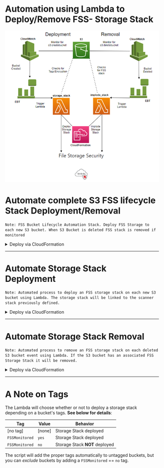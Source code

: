 # Automation using Lambda to Deploy/Remove FSS- Storage Stack 



![architecture](architecture.png)

# Automate complete S3 FSS lifecycle Stack Deployment/Removal
`Note: FSS Bucket Lifecycle Automation Stack. Deploy FSS Storage to each new S3 bucket. When S3 Bucket is deleted FSS stack is removed if monitored`
<details>
<summary>Deploy via CloudFormation</summary>

   * If not already present, [deploy a Scanner Stack](https://cloudone.trendmicro.com/docs/file-storage-security/stack-add/#AddScanner) in the Cloud One - File Storage Security account.
  * Obtain the Scanner Stack Name and SQS URL
      - Go to AWS Console > Services > CloudFormation
      - Click **Name of Scanner Stack**
         - Copy **Stack Name** 
      - Under **Outputs** tab
         - Copy **ScannerQueueURL**
   * Go to AWS Console > Services > CloudFormation
    - Click **Create New Stack**
      - Prerequisites: `template is ready`
      - Specify Template: `upload from file`
      - Select: **[automate_add_remove_fss_storage_stack.yaml](https://github.com/JustinDPerkins/FSS-Storage-Automation-Lambda/blob/main/cloudformation/automate_add_remove_fss_storage_stack.yaml)**
      - Click **Next**
      - StackName: `Enter name for stack`
      - C1WSAPI: [Cloud One Workload Security API Key](https://cloudone.trendmicro.com/docs/file-storage-security/api-create-stack/#Prerequisite)
      - SQSURL: `http://scanner-stack-sqs-queue-url.com`
      - StackName: `Enter name of Scanner Stack`
      - Click **Create Stack**
</details>    
<hr>

# Automate Storage Stack Deployment 
`Note: Automated process to deploy an FSS storage stack on each new S3 bucket using Lambda. The storage stack will be linked to the scanner stack previously defined.`
<details>
<summary>Deploy via CloudFormation</summary>

   * If not already present, [deploy a Scanner Stack](https://cloudone.trendmicro.com/docs/file-storage-security/stack-add/#AddScanner) in the Cloud One - File Storage Security account.
  * Obtain the Scanner Stack Name and SQS URL
      - Go to AWS Console > Services > CloudFormation
      - Click **Name of Scanner Stack**
         - Copy **Stack Name** 
      - Under **Outputs** tab
         - Copy **ScannerQueueURL**
   * Go to AWS Console > Services > CloudFormation
    - Click **Create New Stack**
      - Prerequisites: `template is ready`
      - Specify Template: `upload from file`
      - Select: **[storage_stack.yaml](https://github.com/JustinDPerkins/FSS-Storage-Automation-Lambda/blob/main/cloudformation/storage_stack.yaml)**
      - Click **Next**
      - StackName: `Enter name for stack`
      - C1WSAPI: [Cloud One Workload Security API Key](https://cloudone.trendmicro.com/docs/file-storage-security/api-create-stack/#Prerequisite)
      - SQSURL: `http://scanner-stack-sqs-queue-url.com`
      - StackName: `Enter name of Scanner Stack`
      - Click **Create Stack**
</details>      
<hr>

# Automate Storage Stack Removal
`Note: Automated process to remove an FSS storage stack on each deleted S3 bucket event using Lambda. If the S3 bucket has an associated FSS Storage Stack it will be removed.`
<details>
<summary>Deploy via CloudFormation</summary>
  
* Go to AWS Console > Services > CloudFormation
    - Click **Create New Stack**
      - Prerequisites: `template is ready`
      - Specify Template: `upload from file`
      - Select: **[implode_storage_stack.yaml](https://github.com/trendmicro/cloudone-filestorage-plugins/blob/master/deployment/aws-python-storage-stack-automation/implode_storage_stack.yaml)**
      - Click **Next**
      - StackName: `Enter name for stack`
      - C1WSAPI: [Cloud One Workload Security API Key](https://cloudone.trendmicro.com/docs/file-storage-security/api-create-stack/#Prerequisite)
      - Click **Create Stack**
  
</details>
<hr>

# A Note on Tags

The Lambda will choose whether or not to deploy a storage stack depending on a bucket's tags. **See below for details**:

| Tag            | Value  | Behavior                       |
| -------------- | ------ | ------------------------------ |
| [no tag]       | [none] | Storage Stack deployed         |
| `FSSMonitored` | `yes`  | Storage Stack deployed         |
| `FSSMonitored` | `no`   | Storage Stack **NOT** deployed |

The script will add the proper tags automatically to untagged buckets, but you can *exclude* buckets by adding a `FSSMonitored` == `no` tag. 